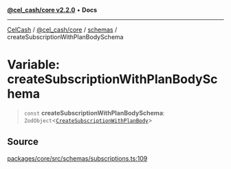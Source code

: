 [**@cel_cash/core v2.2.0**](../../README.md) • **Docs**

***

[CelCash](../../../../packages.md) / [@cel\_cash/core](../../README.md) / [schemas](../README.md) / createSubscriptionWithPlanBodySchema

# Variable: createSubscriptionWithPlanBodySchema

> `const` **createSubscriptionWithPlanBodySchema**: `ZodObject`\<[`CreateSubscriptionWithPlanBody`](../../index/type-aliases/CreateSubscriptionWithPlanBody.md)\>

## Source

[packages/core/src/schemas/subscriptions.ts:109](https://github.com/Pyxlab/celcash/blob/b57c7034bd65dcd5b083f272f9cfe6cc4ff73f7b/packages/core/src/schemas/subscriptions.ts#L109)
